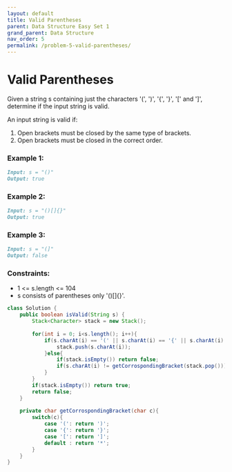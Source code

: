 ```yaml
---
layout: default
title: Valid Parentheses
parent: Data Structure Easy Set 1
grand_parent: Data Structure
nav_order: 5
permalink: /problem-5-valid-parentheses/
---
```


# Valid Parentheses

Given a string s containing just the characters '(', ')', '{', '}', '[' and ']', determine if the input string is valid.

An input string is valid if:

1. Open brackets must be closed by the same type of brackets.
2. Open brackets must be closed in the correct order.


### Example 1:
```markdown
Input: s = "()"
Output: true
```
### Example 2:
```markdown
Input: s = "()[]{}"
Output: true
```
### Example 3:
```markdown
Input: s = "(]"
Output: false
```

### Constraints:

* 1 <= s.length <= 104
* s consists of parentheses only '()[]{}'.

```java
class Solution {
    public boolean isValid(String s) {
        Stack<Character> stack = new Stack();
        
        for(int i = 0; i<s.length(); i++){
            if(s.charAt(i) == '(' || s.charAt(i) == '{' || s.charAt(i) == '['){
                stack.push(s.charAt(i));
            }else{
                if(stack.isEmpty()) return false;
                if(s.charAt(i) != getCorrospondingBracket(stack.pop())) return false;
            }
        }
        if(stack.isEmpty()) return true;
        return false;
    }
    
    private char getCorrospondingBracket(char c){
        switch(c){
            case '(': return ')';
            case '{': return '}';
            case '[': return ']';
            default : return '*';
        }
    }
}
```